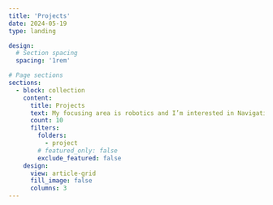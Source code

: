 ```yaml
---
title: 'Projects'
date: 2024-05-19
type: landing

design:
  # Section spacing
  spacing: '1rem'

# Page sections
sections:
  - block: collection
    content:
      title: Projects
      text: My focusing area is robotics and I’m interested in Navigation and Perception.
      count: 10
      filters:
        folders:
          - project
        # featured_only: false
        exclude_featured: false
    design:
      view: article-grid
      fill_image: false
      columns: 3
---
```

